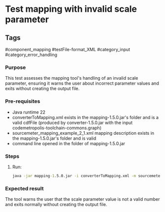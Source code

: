 # Test mapping with invalid scale parameter

## Tags
#component_mapping #testFile-format_XML  #category_input #category_error_handling

### Purpose
This test assesses the mapping tool's handling of an invalid scale parameter, ensuring it warns the user about incorrect parameter values and exits without creating the output file.

### Pre-requisites
* Java runtime 22
* converterToMapping.xml exists in the mapping-1.5.0.jar's folder and is a valid cdfFile (produced by converter-1.5.0.jar with the input codemetropolis-toolchain-commons.graph)
* sourcemeter_mapping_example_2_1.xml mapping description exists in the mapping-1.5.0.jar's folder and is valid
* command line opened in the folder of mapping-1.5.0.jar

### Steps
1. Run:
	```cmd
	java -jar mapping-1.5.0.jar -i converterToMapping.xml -m sourcemeter_mapping_example_2_1.xml -s 12,3
	``` 
   
### Expected result
The tool warns the user that the scale parameter value is not a valid number and exits normally without creating the output file.